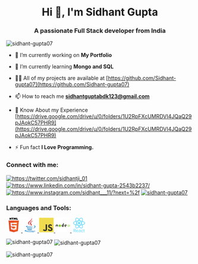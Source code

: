 <h1 align="center">Hi 👋, I'm Sidhant Gupta</h1>
<h3 align="center">A passionate Full Stack developer from India</h3>

<p align="left"> <img src="https://komarev.com/ghpvc/?username=sidhant-gupta07&label=Profile%20views&color=0e75b6&style=flat" alt="sidhant-gupta07" /> </p>

- 🔭 I’m currently working on **My Portfolio**

- 🌱 I’m currently learning **Mongo and SQL**

- 👨‍💻 All of my projects are available at [https://github.com/Sidhant-gupta07](https://github.com/Sidhant-gupta07)

- 📫 How to reach me **sidhantguptabdk123@gmail.com**

- 👯 Know About my Experience [https://drive.google.com/drive/u/0/folders/1U2RpFXcUMRDVI4JQaQ29pJAokC57PHR9](https://drive.google.com/drive/u/0/folders/1U2RpFXcUMRDVI4JQaQ29pJAokC57PHR9)

- ⚡ Fun fact **I Love Programming.**

<h3 align="left">Connect with me:</h3>
<p align="left">
<a href="https://twitter.com/https://twitter.com/sidhantji_01" target="blank"><img align="center" src="https://raw.githubusercontent.com/rahuldkjain/github-profile-readme-generator/master/src/images/icons/Social/twitter.svg" alt="https://twitter.com/sidhantji_01" height="30" width="40" /></a>
<a href="https://linkedin.com/in/https://www.linkedin.com/in/sidhant-gupta-2543b2237/" target="blank"><img align="center" src="https://raw.githubusercontent.com/rahuldkjain/github-profile-readme-generator/master/src/images/icons/Social/linked-in-alt.svg" alt="https://www.linkedin.com/in/sidhant-gupta-2543b2237/" height="30" width="40" /></a>
<a href="https://instagram.com/https://www.instagram.com/sidhant___11/?next=%2f" target="blank"><img align="center" src="https://raw.githubusercontent.com/rahuldkjain/github-profile-readme-generator/master/src/images/icons/Social/instagram.svg" alt="https://www.instagram.com/sidhant___11/?next=%2f" height="30" width="40" /></a>
<a href="https://www.leetcode.com/sidhant-gupta07" target="blank"><img align="center" src="https://raw.githubusercontent.com/rahuldkjain/github-profile-readme-generator/master/src/images/icons/Social/leet-code.svg" alt="sidhant-gupta07" height="30" width="40" /></a>
</p>

<h3 align="left">Languages and Tools:</h3>
<p align="left"> <a href="https://www.w3.org/html/" target="_blank" rel="noreferrer"> <img src="https://raw.githubusercontent.com/devicons/devicon/master/icons/html5/html5-original-wordmark.svg" alt="html5" width="40" height="40"/> </a> <a href="https://www.java.com" target="_blank" rel="noreferrer"> <img src="https://raw.githubusercontent.com/devicons/devicon/master/icons/java/java-original.svg" alt="java" width="40" height="40"/> </a> <a href="https://developer.mozilla.org/en-US/docs/Web/JavaScript" target="_blank" rel="noreferrer"> <img src="https://raw.githubusercontent.com/devicons/devicon/master/icons/javascript/javascript-original.svg" alt="javascript" width="40" height="40"/> </a> <a href="https://nodejs.org" target="_blank" rel="noreferrer"> <img src="https://raw.githubusercontent.com/devicons/devicon/master/icons/nodejs/nodejs-original-wordmark.svg" alt="nodejs" width="40" height="40"/> </a> <a href="https://reactjs.org/" target="_blank" rel="noreferrer"> <img src="https://raw.githubusercontent.com/devicons/devicon/master/icons/react/react-original-wordmark.svg" alt="react" width="40" height="40"/> </a> </p>

<p><img align="left" src="https://github-readme-stats.vercel.app/api/top-langs?username=sidhant-gupta07&show_icons=true&locale=en&layout=compact" alt="sidhant-gupta07" /></p>

<p>&nbsp;<img align="center" src="https://github-readme-stats.vercel.app/api?username=sidhant-gupta07&show_icons=true&locale=en" alt="sidhant-gupta07" /></p>

<p><img align="center" src="https://github-readme-streak-stats.herokuapp.com/?user=sidhant-gupta07&" alt="sidhant-gupta07" /></p>
